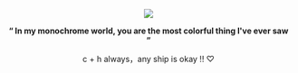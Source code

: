 
<p align="center">
  <img src="https://files.catbox.moe/zdh4h2.jpeg" />
</p>


</p> <p align="center"> <b>“ In my monochrome world, you are the most colorful thing I've ever saw ”</b>


</p> <p align="center"> c + h always，any ship is okay !! ♡
